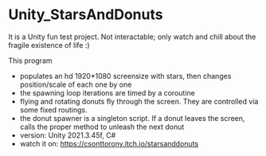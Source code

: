 # Unity_StarsAndDonuts

It is a Unity fun test project.
Not interactable; only watch and chill about the fragile existence of life :)

This program
- populates an hd 1920*1080 screensize with stars, then changes position/scale of each one by one
- the spawning loop iterations are timed by a coroutine
- flying and rotating donuts fly through the screen. They are controlled via some fixed routings.
- the donut spawner is a singleton script. If a donut leaves the screen, calls the proper method to unleash the next donut
- version: Unity 2021.3.45f, C#
- watch it on: https://csonttorony.itch.io/starsanddonuts
